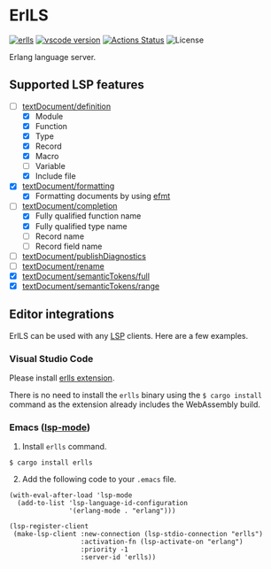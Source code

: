 ErlLS
=====

[![erlls](https://img.shields.io/crates/v/erlls.svg)](https://crates.io/crates/erlls)
[![vscode version](https://img.shields.io/vscode-marketplace/v/sile.erlls.svg?label=vscode)](https://marketplace.visualstudio.com/items?itemName=sile.erlls)
[![Actions Status](https://github.com/sile/erlls/workflows/CI/badge.svg)](https://github.com/sile/erlls/actions)
![License](https://img.shields.io/crates/l/erlls)

Erlang language server.

Supported LSP features
----------------------

- [ ] [textDocument/definition](https://microsoft.github.io/language-server-protocol/specifications/lsp/3.17/specification/#textDocument_definition)
  - [x] Module
  - [x] Function
  - [x] Type
  - [x] Record
  - [x] Macro
  - [ ] Variable
  - [x] Include file
- [x] [textDocument/formatting](https://microsoft.github.io/language-server-protocol/specifications/lsp/3.17/specification/#textDocument_formatting)
  - [x] Formatting documents by using [efmt](https://bithub.com/sile/efmt)
- [ ] [textDocument/completion](https://microsoft.github.io/language-server-protocol/specifications/lsp/3.17/specification/#textDocument_completion)
  - [x] Fully qualified function name
  - [x] Fully qualified type name
  - [ ] Record name
  - [ ] Record field name
- [ ] [textDocument/publishDiagnostics](https://microsoft.github.io/language-server-protocol/specifications/lsp/3.17/specification/#textDocument_publishDiagnostics)
- [ ] [textDocument/rename](https://microsoft.github.io/language-server-protocol/specifications/lsp/3.17/specification/#textDocument_rename)
- [x] [textDocument/semanticTokens/full](https://microsoft.github.io/language-server-protocol/specifications/lsp/3.17/specification/#textDocument_semanticTokens)
- [x] [textDocument/semanticTokens/range](https://microsoft.github.io/language-server-protocol/specifications/lsp/3.17/specification/#textDocument_semanticTokens)

Editor integrations
-------------------

ErlLS can be used with any [LSP](https://microsoft.github.io/language-server-protocol/) clients. 
Here are a few examples.

### Visual Studio Code

Please install [erlls extension](https://marketplace.visualstudio.com/items?itemName=sile.erlls).

There is no need to install the `erlls` binary using the `$ cargo install` command as the extension already includes the WebAssembly build.

### Emacs ([lsp-mode](https://github.com/emacs-lsp/lsp-mode))

1. Install `erlls` command.

```console
$ cargo install erlls
```

2. Add the following code to your `.emacs` file.

```emacs
(with-eval-after-load 'lsp-mode
  (add-to-list 'lsp-language-id-configuration
               '(erlang-mode . "erlang")))

(lsp-register-client
 (make-lsp-client :new-connection (lsp-stdio-connection "erlls")
                  :activation-fn (lsp-activate-on "erlang")
                  :priority -1
                  :server-id 'erlls))
```
